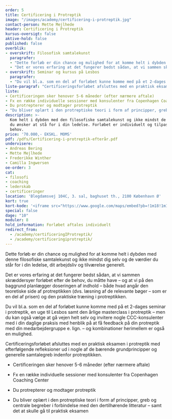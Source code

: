 ```yaml
---
order: 5
title: Certificering i Protreptik
image: "/images/academy/certificering-i-protreptik.jpg"
contact-person: Mette Mejlhede
header: Certificering i Protreptik
kursus-oversigt: false
aktive-hold: false
published: false
overblik:
- overskrift: Filosofisk samtalekunst
  paragrafer:
  - "Dette forløb er din chance og mulighed for at komme helt i dybden med denne filosofiske samtalekunst og ikke mindst dig selv og de værdier du står for i din ledelse, dit arbejdsliv og tilværelse generelt."
  - "Det er vores erfaring at det fungerer bedst sådan, at vi sammen skræddersyer forløbet efter de behov, du måtte have – og at vi på den baggrund planlægger doseringen af indhold – både hvad angår den teoretiske side af protreptikken (dvs. læsning af de relevante bøger – som er en del af prisen) og den praktiske træning i protreptikken."
- overskrift: Seminar og kursus på Lesbos
  paragrafer:
  - "Du vil bl.a. som en del af forløbet kunne komme med på et 2-dages seminar i protreptik, en uge til Lesbos samt den årlige masterclass i protreptik – men du kan også vælge at gå vejen helt selv og invitere nogle CCC-konsulenter med i din daglige praksis med henblik på at få feedback på din protreptik med din medarbejdergruppe e. lign. – og kombinationer herimellem er også en mulighed."
liste-paragraf: "Certificeringsforløbet afsluttes med en praktisk eksamen i protreptik med efterfølgende refleksioner ud i nogle af de bærende grundprincipper og generelle samtalegreb indenfor protreptikken."
liste:
- Certificeringen sker henover 5-6 måneder (efter nærmere aftale)
- Fx en række individuelle sessioner med konsulenter fra Copenhagen Coaching Center
- Du protrepterer og modtager protreptik
- "Du bliver oplært i den protreptiske teori i form af principper, greb og centrale begreber i forbindelse med den dertilhørende litteratur – samt det at skulle gå til praktisk eksamen"
description: >-
  Kom helt i dybden med den filosofiske samtalekunst og ikke mindst de værdier
  du ønsker at stå for i din ledelse. Forløbet er individuelt og tilpasses dine
  behov.
price: '70.000,- EKSKL. MOMS'
pdf: /pdfs/Certificering-i-protreptik-efterår.pdf
undervisere:
- Andreas Bering
- Mette Mejlhede
- Frederikke Winther
- Camilla Ingwersen
oe-order: 3
cat:
- filosofi
- coaching
- lederskab
- certificeringer
location: 'Blegdamsvej 104C, 3. sal, baghuset th., 2100 København Ø'
kort: true
kort-kode: '<iframe src="https://www.google.com/maps/embed?pb=!1m18!1m12!1m3!1d2248.5391868280053!2d12.571144951748396!3d55.69699898044299!2m3!1f0!2f0!3f0!3m2!1i1024!2i768!4f13.1!3m3!1m2!1s0x465252fc41468a33%3A0x721ebe721a5ba062!2sBlegdamsvej%20104C%2C%202100%20K%C3%B8benhavn!5e0!3m2!1sda!2sdk!4v1649143109075!5m2!1sda!2sdk" width="100%" height="200" style="border:0;" allowfullscreen="" loading="lazy" referrerpolicy="no-referrer-when-downgrade"></iframe>'
special: false
dage: "10"
moduler: 8
hold_information: Forløbet aftales individuelt
redirect_from:
  - /academy/certificeringIProtreptik/
  - /academy/certificeringiprotreptik/
---
```

Dette forløb er din chance og mulighed for at komme helt i dybden med denne filosofiske samtalekunst og ikke mindst dig selv og de værdier du står for i din ledelse, dit arbejdsliv og tilværelse generelt.

Det er vores erfaring at det fungerer bedst sådan, at vi sammen skræddersyer forløbet efter de behov, du måtte have – og at vi på den baggrund planlægger doseringen af indhold – både hvad angår den teoretiske side af protreptikken (dvs. læsning af de relevante bøger – som er en del af prisen) og den praktiske træning i protreptikken.  

Du vil bl.a. som en del af forløbet kunne komme med på et 2-dages seminar i protreptik, en uge til Lesbos samt den årlige masterclass i protreptik – men du kan også vælge at gå vejen helt selv og invitere nogle CCC-konsulenter med i din daglige praksis med henblik på at få feedback på din protreptik med din medarbejdergruppe e. lign. – og kombinationer herimellem er også en mulighed.

Certificeringsforløbet afsluttes med en praktisk eksamen i protreptik med efterfølgende refleksioner ud i nogle af de bærende grundprincipper og generelle samtalegreb indenfor protreptikken.

- Certificeringen sker henover 5-6 måneder (efter nærmere aftale)

- Fx en række individuelle sessioner med konsulenter fra Copenhagen Coaching Center

- Du protrepterer og modtager protreptik

- Du bliver oplært i den protreptiske teori i form af principper, greb og centrale begreber i forbindelse med den dertilhørende litteratur – samt det at skulle gå til praktisk eksamen